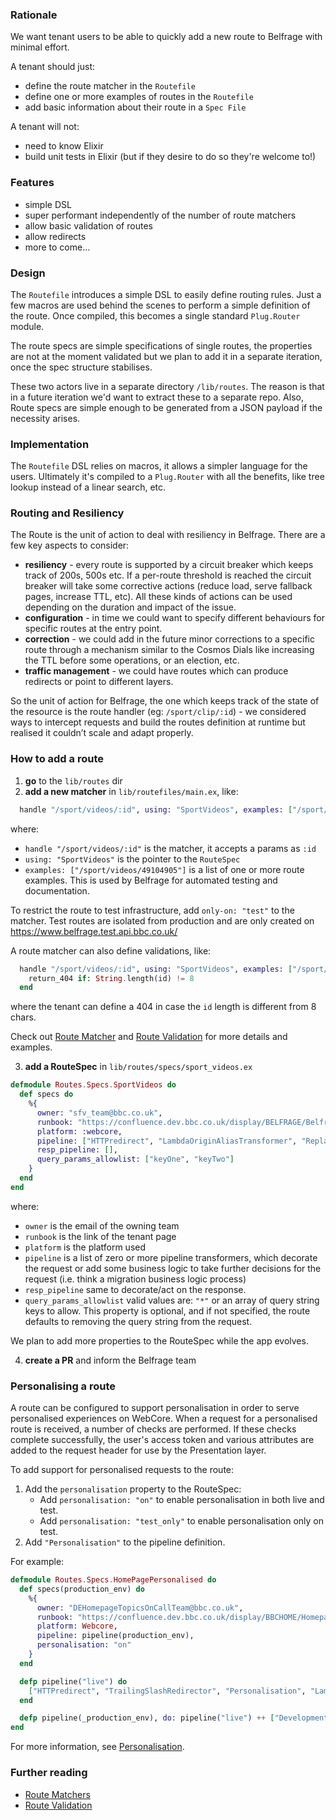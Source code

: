 ### Rationale

We want tenant users to be able to quickly add a new route to Belfrage with minimal effort.

A tenant should just:
- define the route matcher in the `Routefile`
- define one or more examples of routes in the `Routefile`
- add basic information about their route in a `Spec File`

A tenant will not:
- need to know Elixir
- build unit tests in Elixir (but if they desire to do so they're welcome to!)

### Features
- simple DSL
- super performant independently of the number of route matchers
- allow basic validation of routes
- allow redirects
- more to come...

### Design 
The `Routefile` introduces a simple DSL to easily define routing rules. Just a few macros are used behind the scenes to perform a simple definition of the route. Once compiled, this becomes a single standard `Plug.Router` module.

The route specs are simple specifications of single routes, the properties are not at the moment validated but we plan to add it in a separate iteration, once the spec structure stabilises.

These two actors live in a separate directory `/lib/routes`. The reason is that in a future iteration we'd want to extract these to a separate repo. Also, Route specs are simple enough to be generated from a JSON payload if the necessity arises.

### Implementation

The `Routefile` DSL relies on macros, it allows a simpler language for the users. Ultimately it's compiled to a `Plug.Router` with all the benefits, like tree lookup instead of a linear search, etc.

### Routing and Resiliency

The Route is the unit of action to deal with resiliency in Belfrage. There are a few key aspects to consider: 
- **resiliency** - every route is supported by a circuit breaker which keeps track of 200s, 500s etc. If a per-route threshold is reached the circuit breaker will take some corrective actions (reduce load, serve fallback pages, increase TTL, etc). All these kinds of actions can be used depending on the duration and impact of the issue.
- **configuration** - in time we could want to specify different behaviours for specific routes at the entry point.
- **correction** - we could add in the future minor corrections to a specific route through a mechanism similar to the Cosmos Dials like increasing the TTL before some operations, or an election, etc.
- **traffic management** - we could have routes which can produce redirects or point to different layers.

So the unit of action for Belfrage, the one which keeps track of the state of the resource is the route handler (eg: `/sport/clip/:id`) - we considered ways to intercept requests and build the routes definition at runtime but realised it couldn’t scale and adapt properly.

### How to add a route
1. **go** to the `lib/routes` dir
2. **add a new matcher** in `lib/routefiles/main.ex`, like:
```elixir
  handle "/sport/videos/:id", using: "SportVideos", examples: ["/sport/videos/49104905"]
```
where:
- `handle "/sport/videos/:id"` is the matcher, it accepts a params as `:id`
- `using: "SportVideos"` is the pointer to the `RouteSpec`
-  `examples: ["/sport/videos/49104905"]` is a list of one or more route examples. This is used by Belfrage for automated testing and documentation.

To restrict the route to test infrastructure, add `only-on: "test"` to the matcher. Test routes are isolated from production and are only created on https://www.belfrage.test.api.bbc.co.uk/

A route matcher can also define validations, like:
```elixir
  handle "/sport/videos/:id", using: "SportVideos", examples: ["/sport/videos/49104905"] do
    return_404 if: String.length(id) != 8
  end
```
where the tenant can define a 404 in case the `id` length is different from 8 chars. 

Check out [Route Matcher](Types-of-Route-Matchers-in-Belfrage) and [Route Validation](Route-Validation-in-Belfrage) for more details and examples.

3. **add a RouteSpec** in `lib/routes/specs/sport_videos.ex`
```elixir
defmodule Routes.Specs.SportVideos do
  def specs do
    %{
      owner: "sfv_team@bbc.co.uk",
      runbook: "https://confluence.dev.bbc.co.uk/display/BELFRAGE/Belfrage+Run+Book",
      platform: :webcore,
      pipeline: ["HTTPredirect", "LambdaOriginAliasTransformer", "ReplayedTrafficTransformer"],
      resp_pipeline: [],
      query_params_allowlist: ["keyOne", "keyTwo"]
    }
  end
end
````
where:
- `owner` is the email of the owning team
- `runbook` is the link of the tenant page
- `platform` is the platform used
- `pipeline` is a list of zero or more pipeline transformers, which decorate the request or add some business logic to take further decisions for the request (i.e. think a migration business logic process)
- `resp_pipeline` same to decorate/act on the response.
- `query_params_allowlist` valid values are: `"*"` or an array of query string keys to allow. This property is optional, and if not specified, the route defaults to removing the query string from the request.

We plan to add more properties to the RouteSpec while the app evolves.

4. **create a PR** and inform the Belfrage team

### Personalising a route

A route can be configured to support personalisation in order to serve personalised experiences on WebCore. When a request for a personalised route is received, a number of checks are performed. If these checks complete successfully, the user's access token and various attributes are added to the request header for use by the Presentation layer. 

To add support for personalised requests to the route:
1. Add the `personalisation` property to the RouteSpec:
   * Add `personalisation: "on"` to enable personalisation in both live and test.
   * Add `personalisation: "test_only"` to enable personalisation only on test. 
1. Add `"Personalisation"` to the pipeline definition. 

For example:
```elixir
defmodule Routes.Specs.HomePagePersonalised do
  def specs(production_env) do
    %{
      owner: "DEHomepageTopicsOnCallTeam@bbc.co.uk",
      runbook: "https://confluence.dev.bbc.co.uk/display/BBCHOME/Homepage%20&%20Nations%20-%20WebCore%20-%20Runbook",
      platform: Webcore,
      pipeline: pipeline(production_env),
      personalisation: "on"
    }
  end

  defp pipeline("live") do
    ["HTTPredirect", "TrailingSlashRedirector", "Personalisation", "LambdaOriginAlias", "PlatformKillSwitch", "CircuitBreaker", "Language"]
  end

  defp pipeline(_production_env), do: pipeline("live") ++ ["DevelopmentRequests"]
end
```
For more information, see [Personalisation](https://github.com/bbc/belfrage/blob/master/docs/personalisation.md).

### Further reading

- [Route Matchers](route-matcher-types)
- [Route Validation](Route-Validation)